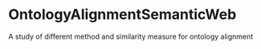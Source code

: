 # OntologyAlignmentSemanticWeb

A study of different method and similarity measure for ontology alignment
